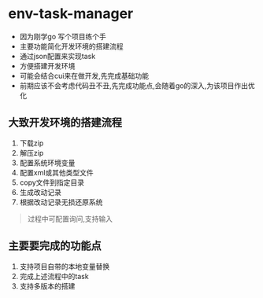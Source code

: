 # env-task-manager

- 因为刚学go 写个项目练个手
- 主要功能简化开发环境的搭建流程
- 通过json配置来实现task
- 方便搭建开发环境
- 可能会结合cui来在做开发,先完成基础功能
- 前期应该不会考虑代码丑不丑,先完成功能点,会随着go的深入,为该项目作出优化

## 大致开发环境的搭建流程

1. 下载zip
2. 解压zip
3. 配置系统环境变量
4. 配置xml或其他类型文件
5. copy文件到指定目录
6. 生成改动记录
7. 根据改动记录无损还原系统

>  过程中可配置询问,支持输入

## 主要要完成的功能点

1. 支持项目自带的本地变量替换
2. 完成上述流程中的task
3. 支持多版本的搭建
